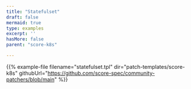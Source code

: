 ```yaml
---
title: "Statefulset"
draft: false
mermaid: true
type: examples
excerpt: ''
hasMore: false
parent: "score-k8s"

---
```


{{% example-file filename="statefulset.tpl" dir="patch-templates/score-k8s" githubUrl="https://github.com/score-spec/community-patchers/blob/main" %}}
